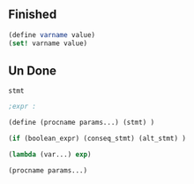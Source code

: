 ## Finished
```scheme
(define varname value)
(set! varname value)
```


## Un Done
```
stmt
```

```scheme
;expr :

(define (procname params...) (stmt) )

(if (boolean_expr) (conseq_stmt) (alt_stmt) )

(lambda (var...) exp)

(procname params...)

```